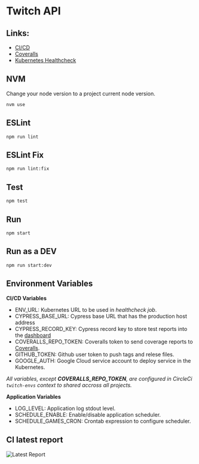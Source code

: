 Twitch API
=====================

## Links:
- [CI/CD](https://circleci.com/gh/fabiohbarbosa/twitch-api)
- [Coveralls](https://coveralls.io/github/fabiohbarbosa/twitch-api?branch=master)
- [Kubernetes Healthcheck](http://35.244.227.171/api/healthcheck)

## NVM
Change your node version to a project current node version.

`nvm use`

## ESLint
`npm run lint`

## ESLint Fix
`npm run lint:fix`

## Test
`npm test`

## Run
`npm start`

## Run as a DEV
`npm run start:dev`

## Environment Variables

**CI/CD Variables**

- ENV_URL: Kubernetes URL to be used in *healthcheck job*.
- CYPRESS_BASE_URL: Cypress base URL that has the production host address
- CYPRESS_RECORD_KEY: Cypress record key to store test reports into the [dashboard](https://dashboard.cypress.io/#/projects/3zzwmr/)
- COVERALLS_REPO_TOKEN: Coveralls token to send coverage reports to [Coveralls](https://coveralls.io).
- GITHUB_TOKEN: Github user token to push tags and relese files.
- GOOGLE_AUTH: Google Cloud service account to deploy service in the Kubernetes.

*All variables, except **COVERALLS_REPO_TOKEN**, are configured in CircleCi `twitch-envs` context to shared accross all projects.*

**Application Variables**

- LOG_LEVEL: Application log stdout level.
- SCHEDULE_ENABLE: Enable/disable application scheduler.
- SCHEDULE_GAMES_CRON: Crontab expression to configure scheduler.

## CI latest report
![Latest Report](https://lh6.googleusercontent.com/VS0rF51dgnccp5J29-uyIFuDe1ZdpK44HPX5Ykf9C0f-dn4WGxpGuMBbBEjAR1om0XpOZgBNEDUgHQ=w2880-h1462-rw)
